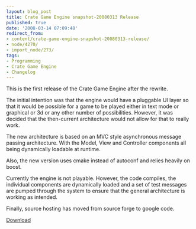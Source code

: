 ```yaml
---
layout: blog_post
title: Crate Game Engine snapshot-20080313 Release
published: true
date: '2008-03-14 07:09:48'
redirect_from:
- content/crate-game-engine-snapshot-20080313-release/
- node/4270/
- import_node/273/
tags:
- Programming
- Crate Game Engine
- Changelog
---
```


This is the first release of the Crate Game Engine after the rewrite.

The initial intention was that the engine would have a pluggable UI layer so that it would be possible for a game to be played either in text mode or graphical or 3d or any other number of possibilities. However, it was decided that the then-current architecture would not allow for that to really work.

The new architecture is based on an MVC style asynchronous message passing architecture. With the Model, View and Controller components all being dynamically loadable at runtime.

Also, the new version uses cmake instead of autoconf and relies heavily on boost.

Currently the engine is not playable. However, the code compiles, the individual components are dynamically loaded and a set of test messages are pumped through the system to ensure that the general architecture is working as intended.

Finally, source hosting has moved from source forge to google code. 

[Download](http://code.google.com/p/crategameengine/downloads/list)
